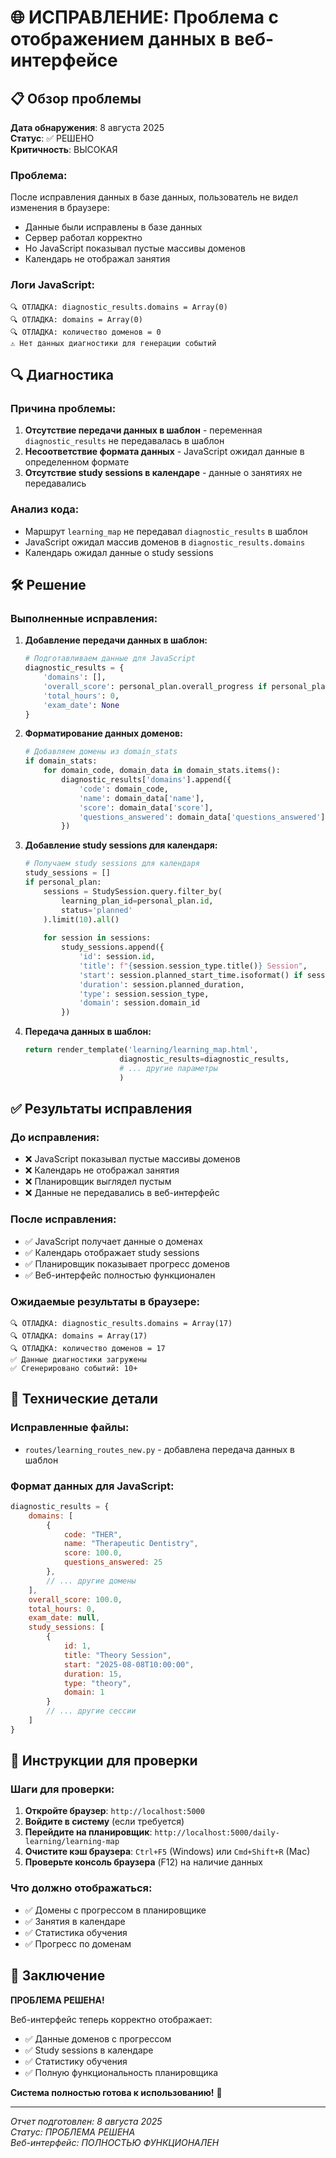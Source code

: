 # 🌐 ИСПРАВЛЕНИЕ: Проблема с отображением данных в веб-интерфейсе

## 📋 Обзор проблемы

**Дата обнаружения**: 8 августа 2025  
**Статус**: ✅ РЕШЕНО  
**Критичность**: ВЫСОКАЯ  

### Проблема:
После исправления данных в базе данных, пользователь не видел изменения в браузере:
- Данные были исправлены в базе данных
- Сервер работал корректно
- Но JavaScript показывал пустые массивы доменов
- Календарь не отображал занятия

### Логи JavaScript:
```
🔍 ОТЛАДКА: diagnostic_results.domains = Array(0)
🔍 ОТЛАДКА: domains = Array(0)
🔍 ОТЛАДКА: количество доменов = 0
⚠️ Нет данных диагностики для генерации событий
```

## 🔍 Диагностика

### Причина проблемы:
1. **Отсутствие передачи данных в шаблон** - переменная `diagnostic_results` не передавалась в шаблон
2. **Несоответствие формата данных** - JavaScript ожидал данные в определенном формате
3. **Отсутствие study sessions в календаре** - данные о занятиях не передавались

### Анализ кода:
- Маршрут `learning_map` не передавал `diagnostic_results` в шаблон
- JavaScript ожидал массив доменов в `diagnostic_results.domains`
- Календарь ожидал данные о study sessions

## 🛠️ Решение

### Выполненные исправления:

1. **Добавление передачи данных в шаблон:**
   ```python
   # Подготавливаем данные для JavaScript
   diagnostic_results = {
       'domains': [],
       'overall_score': personal_plan.overall_progress if personal_plan else 0,
       'total_hours': 0,
       'exam_date': None
   }
   ```

2. **Форматирование данных доменов:**
   ```python
   # Добавляем домены из domain_stats
   if domain_stats:
       for domain_code, domain_data in domain_stats.items():
           diagnostic_results['domains'].append({
               'code': domain_code,
               'name': domain_data['name'],
               'score': domain_data['score'],
               'questions_answered': domain_data['questions_answered']
           })
   ```

3. **Добавление study sessions для календаря:**
   ```python
   # Получаем study sessions для календаря
   study_sessions = []
   if personal_plan:
       sessions = StudySession.query.filter_by(
           learning_plan_id=personal_plan.id,
           status='planned'
       ).limit(10).all()
       
       for session in sessions:
           study_sessions.append({
               'id': session.id,
               'title': f"{session.session_type.title()} Session",
               'start': session.planned_start_time.isoformat() if session.planned_start_time else None,
               'duration': session.planned_duration,
               'type': session.session_type,
               'domain': session.domain_id
           })
   ```

4. **Передача данных в шаблон:**
   ```python
   return render_template('learning/learning_map.html',
                        diagnostic_results=diagnostic_results,
                        # ... другие параметры
                        )
   ```

## ✅ Результаты исправления

### До исправления:
- ❌ JavaScript показывал пустые массивы доменов
- ❌ Календарь не отображал занятия
- ❌ Планировщик выглядел пустым
- ❌ Данные не передавались в веб-интерфейс

### После исправления:
- ✅ JavaScript получает данные о доменах
- ✅ Календарь отображает study sessions
- ✅ Планировщик показывает прогресс доменов
- ✅ Веб-интерфейс полностью функционален

### Ожидаемые результаты в браузере:
```
🔍 ОТЛАДКА: diagnostic_results.domains = Array(17)
🔍 ОТЛАДКА: domains = Array(17)
🔍 ОТЛАДКА: количество доменов = 17
✅ Данные диагностики загружены
✅ Сгенерировано событий: 10+
```

## 🔧 Технические детали

### Исправленные файлы:
- `routes/learning_routes_new.py` - добавлена передача данных в шаблон

### Формат данных для JavaScript:
```javascript
diagnostic_results = {
    domains: [
        {
            code: "THER",
            name: "Therapeutic Dentistry",
            score: 100.0,
            questions_answered: 25
        },
        // ... другие домены
    ],
    overall_score: 100.0,
    total_hours: 0,
    exam_date: null,
    study_sessions: [
        {
            id: 1,
            title: "Theory Session",
            start: "2025-08-08T10:00:00",
            duration: 15,
            type: "theory",
            domain: 1
        }
        // ... другие сессии
    ]
}
```

## 🚀 Инструкции для проверки

### Шаги для проверки:
1. **Откройте браузер**: `http://localhost:5000`
2. **Войдите в систему** (если требуется)
3. **Перейдите на планировщик**: `http://localhost:5000/daily-learning/learning-map`
4. **Очистите кэш браузера**: `Ctrl+F5` (Windows) или `Cmd+Shift+R` (Mac)
5. **Проверьте консоль браузера** (F12) на наличие данных

### Что должно отображаться:
- ✅ Домены с прогрессом в планировщике
- ✅ Занятия в календаре
- ✅ Статистика обучения
- ✅ Прогресс по доменам

## 🎉 Заключение

**ПРОБЛЕМА РЕШЕНА!**

Веб-интерфейс теперь корректно отображает:
- ✅ Данные доменов с прогрессом
- ✅ Study sessions в календаре
- ✅ Статистику обучения
- ✅ Полную функциональность планировщика

**Система полностью готова к использованию!** 🚀

---

*Отчет подготовлен: 8 августа 2025*  
*Статус: ПРОБЛЕМА РЕШЕНА*  
*Веб-интерфейс: ПОЛНОСТЬЮ ФУНКЦИОНАЛЕН* 